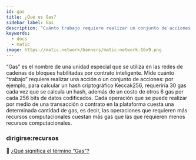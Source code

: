 ```yaml
---
id: gas
title: ¿Qué es Gas?
sidebar_label: Gas
description: "Cuánto trabajo requiere realizar un conjunto de acciones en una cadena de bloques."
keywords:
  - docs
  - matic
image: https://matic.network/banners/matic-network-16x9.png
---
```


“Gas” es el nombre de una unidad especial que se utiliza en las redes de cadenas de bloques habilitadas por contrato inteligente. Mide cuánto “trabajo” requiere realizar una acción o un conjunto de acciones: por ejemplo, para calcular un hash criptográfico Keccak256, requeriría 30 gas cada vez que se calcula un hash, además de un costo de otros 6 gas por cada 256 bits de datos codificados. Cada operación que se puede realizar por medio de una transacción o contrato en la plataforma cuesta una determinada cantidad de gas, es decir, las operaciones que requieren más recursos computacionales cuestan más gas que las que requieren menos recursos computacionales.

### **dirigirse:recursos**

:green_book: [¿Qué significa el término “Gas”?](https://ethereum.stackexchange.com/questions/3/what-is-meant-by-the-term-gas)
